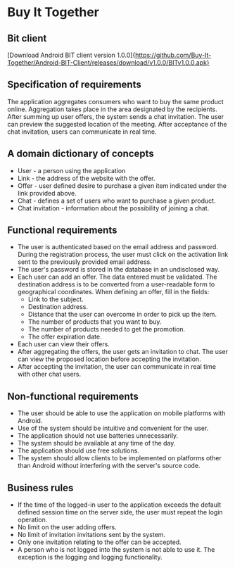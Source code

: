 # Buy It Together

## Bit client
[Download Android BIT client version 1.0.0]{https://github.com/Buy-It-Together/Android-BIT-Client/releases/download/v1.0.0/BITv1.0.0.apk}

## Specification of requirements
The application aggregates consumers who want to buy the same product online. Aggregation takes place in the area designated by the recipients. After summing up user offers, the system sends a chat invitation. The user can preview the suggested location of the meeting. After acceptance of the chat invitation, users can communicate in real time.

## A domain dictionary of concepts
- User - a person using the application
- Link - the address of the website with the offer.
- Offer - user defined desire to purchase a given item indicated under the link provided above.
- Chat - defines a set of users who want to purchase a given product.
- Chat invitation - information about the possibility of joining a chat.

## Functional requirements
- The user is authenticated based on the email address and password. During the registration process, the user must click on the activation link sent to the previously provided email address.
- The user's password is stored in the database in an undisclosed way.
- Each user can add an offer. The data entered must be validated. The destination address is to be converted from a user-readable form to geographical coordinates. When defining an offer, fill in the fields:
  - Link to the subject.
  - Destination address.
  - Distance that the user can overcome in order to pick up the item.
  - The number of products that you want to buy.
  - The number of products needed to get the promotion.
  - The offer expiration date.
- Each user can view their offers.
- After aggregating the offers, the user gets an invitation to chat. The user can view the proposed location before accepting the invitation.
- After accepting the invitation, the user can communicate in real time with other chat users.

## Non-functional requirements
- The user should be able to use the application on mobile platforms with Android.
- Use of the system should be intuitive and convenient for the user.
- The application should not use batteries unnecessarily.
- The system should be available at any time of the day.
- The application should use free solutions.
- The system should allow clients to be implemented on platforms other than Android without interfering with the server's source code.

## Business rules
- If the time of the logged-in user to the application exceeds the default defined session time on the server side, the user must repeat the login operation.
- No limit on the user adding offers.
- No limit of invitation invitations sent by the system.
- Only one invitation relating to the offer can be accepted.
- A person who is not logged into the system is not able to use it. The exception is the logging and logging functionality. 
